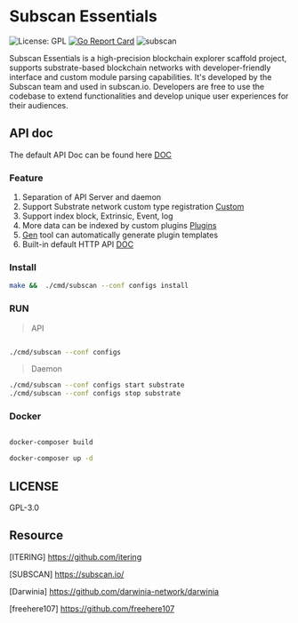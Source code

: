 # Subscan Essentials

![License: GPL](https://img.shields.io/badge/license-GPL-blue.svg)
[![Go Report Card](https://goreportcard.com/badge/github.com/itering/subscan)](https://goreportcard.com/report/github.com/itering/subscan)
![subscan](https://github.com/itering/subscan/workflows/subscan/badge.svg)

Subscan Essentials is a high-precision blockchain explorer scaffold project, supports substrate-based blockchain networks with developer-friendly interface and custom module parsing capabilities.  It's developed by the Subscan team and used in subscan.io.  Developers are free to use the codebase to extend functionalities and develop unique user experiences for their audiences.


## API doc

The default API Doc can be found here [DOC](/docs/index.md)


### Feature

1. Separation of API Server and daemon
2. Support Substrate network custom type registration [Custom](/custom_type.md)
3. Support index block, Extrinsic, Event, log
4. More data can be indexed by custom plugins [Plugins](/plugins)
5. [Gen](/tools/gen-plugin) tool can automatically generate plugin templates
6. Built-in default HTTP API [DOC](/docs/index.md)

### Install

```bash
make &&  ./cmd/subscan --conf configs install
```

### RUN

> API 

```bash

./cmd/subscan --conf configs

```

> Daemon

```bash
./cmd/subscan --conf configs start substrate
./cmd/subscan --conf configs stop substrate
```


### Docker

```bash

docker-composer build

docker-composer up -d

```

## LICENSE

GPL-3.0


## Resource
 
[ITERING] https://github.com/itering

[SUBSCAN] https://subscan.io/

[Darwinia] https://github.com/darwinia-network/darwinia

[freehere107] https://github.com/freehere107

